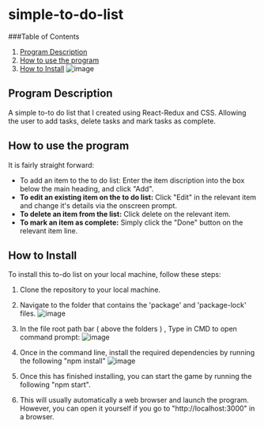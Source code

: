 # simple-to-do-list

###Table of Contents

1. [Program Description](#program-description)
2. [How to use the program](#how-to-use)
3. [How to Install](#how-to-install)
![image](https://user-images.githubusercontent.com/123034061/220333037-6e139c68-7cc5-4b16-a846-c265d3bdd81a.png)


## Program Description <a name="program-description"/>
A simple to-to do list that I created using React-Redux and CSS. 
Allowing the user to add tasks, delete tasks and mark tasks as complete. 



## How to use the program <a name="how-to-use"/>
It is fairly straight forward:
- To add an item to the to do list: Enter the item discription into the box below the main heading, and click "Add".
- **To edit an existing item on the to do list:** Click "Edit" in the relevant item and change it's details via the onscreen prompt.
- **To delete an item from the list:** Click delete on the relevant item. 
- **To mark an item as complete:** Simply click the "Done" button on the relevant item line. 


## How to Install <a name="how-to-install"/>

To install this to-do list on your local machine, follow these steps:

1. Clone the repository to your local machine.
2. Navigate to the folder that contains the 'package' and 'package-lock' files. 
![image](https://user-images.githubusercontent.com/123034061/220334773-2e3f6943-e122-4e47-b2aa-0ef3561a1516.png)

3. In the file root path bar ( above the folders ) , Type in CMD to open command prompt:
![image](https://user-images.githubusercontent.com/123034061/219879611-b9d689f4-0fba-47f6-a150-2818526d0640.png)

4. Once in the command line, install the required dependencies by running the following  "npm install"
 ![image](https://user-images.githubusercontent.com/123034061/219879709-10a94190-1a8f-4cee-a85a-6a16a2ece523.png)
 
5. Once this has finished installing, you can start the game by running the following "npm start".
6. This will usually automatically a web browser and launch the program. However, you can open it yourself if you go to "http://localhost:3000" in a browser. 
